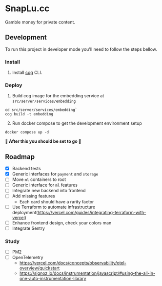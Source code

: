 # SnapLu.cc

Gamble money for private content.

## Development

To run this project in developer mode you'll need to follow the steps bellow.

### Install

1. Install [cog](https://github.com/replicate/cog) CLI.

### Deploy

1. Build cog image for the embedding service at `src/server/services/embedding`

```console
cd src/server/services/embedding`
cog build -t embedding
```

2. Run docker compose to get the development environment setup

```console
docker compose up -d
```

**🚀 After this you should be set to go 🚀**

## Roadmap

- [x] Backend tests
- [x] Generic interfaces for `payment` and `storage`
- [ ] Move `ml` containers to root
- [ ] Generic interface for `ml` features
- [ ] Integrate new backend into frontend
- [ ] Add missing features
  - Each card should have a rarity factor
- [ ] Use Terraform to automate infrastructure deployment(https://vercel.com/guides/integrating-terraform-with-vercel)
- [ ] Enhance frontend design, check your colors man
- [ ] Integrate Sentry

### Study

- [ ] PM2
- [ ] OpenTelemetry
  - https://vercel.com/docs/concepts/observability/otel-overview/quickstart
  - https://signoz.io/docs/instrumentation/javascript/#using-the-all-in-one-auto-instrumentation-library

```

```
